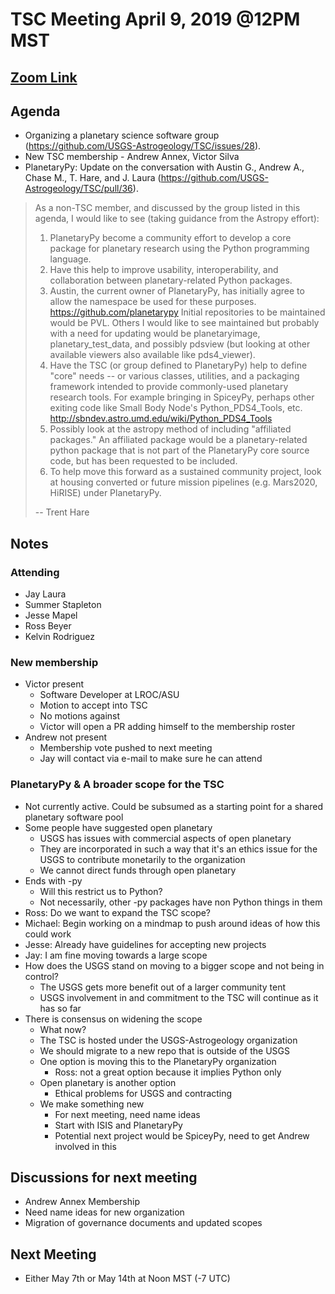 # TSC Meeting April 9, 2019 @12PM MST

## [Zoom Link](https://zoom.us/j/346461536)

## Agenda
- Organizing a planetary science software group (https://github.com/USGS-Astrogeology/TSC/issues/28).
- New TSC membership - Andrew Annex, Victor Silva
- PlanetaryPy: Update on the conversation with Austin G., Andrew A., Chase M., T. Hare, and J. Laura (https://github.com/USGS-Astrogeology/TSC/pull/36).
>    As a non-TSC member, and discussed by the group listed in this agenda, I would like to see (taking guidance from the Astropy effort):
>    1. PlanetaryPy become a community effort to develop a core package for planetary research using the Python programming language.
>    1. Have this help to improve usability, interoperability, and collaboration between planetary-related Python packages.
>    1.  Austin, the current owner of PlanetaryPy, has initially agree to allow the namespace be used for these purposes. https://github.com/planetarypy Initial repositories to be maintained would be PVL. Others I would like to see maintained but probably with a need for updating would be planetaryimage, planetary_test_data, and possibly pdsview (but looking at other available viewers also available like pds4_viewer).
>    1. Have the TSC (or group defined to PlanetaryPy) help to define "core" needs -- or various classes, utilities, and a packaging framework intended to provide commonly-used planetary research tools. For example bringing in SpiceyPy, perhaps other exiting code like Small Body Node's Python_PDS4_Tools, etc. http://sbndev.astro.umd.edu/wiki/Python_PDS4_Tools
>    1. Possibly look at the astropy method of including "affiliated packages." An affiliated package would be a planetary-related python package that is not part of the PlanetaryPy core source code, but has been requested to be included.
>    1. To help move this forward as a sustained community project, look at housing converted or future mission pipelines (e.g. Mars2020, HiRISE) under PlanetaryPy.
>
> -- Trent Hare


## Notes

### Attending
 - Jay Laura
 - Summer Stapleton
 - Jesse Mapel
 - Ross Beyer
 - Kelvin Rodriguez

### New membership

 - Victor present
   - Software Developer at LROC/ASU
   - Motion to accept into TSC
   - No motions against
   - Victor will open a PR adding himself to the membership roster
 - Andrew not present
   - Membership vote pushed to next meeting
   - Jay will contact via e-mail to make sure he can attend

### PlanetaryPy & A broader scope for the TSC

 - Not currently active. Could be subsumed as a starting point for a shared planetary software pool
 - Some people have suggested open planetary
   - USGS has issues with commercial aspects of open planetary
   - They are incorporated in such a way that it's an ethics issue for the USGS to contribute monetarily to the organization
   - We cannot direct funds through open planetary
 - Ends with -py
   - Will this restrict us to Python?
   - Not necessarily, other -py packages have non Python things in them
 - Ross: Do we want to expand the TSC scope?
 - Michael: Begin working on a mindmap to push around ideas of how this could work
 - Jesse: Already have guidelines for accepting new projects
 - Jay: I am fine moving towards a large scope
 - How does the USGS stand on moving to a bigger scope and not being in control?
   - The USGS gets more benefit out of a larger community tent
   - USGS involvement in and commitment to the TSC will continue as it has so far
 - There is consensus on widening the scope
   - What now?
   - The TSC is hosted under the USGS-Astrogeology organization
   - We should migrate to a new repo that is outside of the USGS
   - One option is moving this to the PlanetaryPy organization
     - Ross: not a great option because it implies Python only
   - Open planetary is another option
     - Ethical problems for USGS and contracting
   - We make something new
     - For next meeting, need name ideas
     - Start with ISIS and PlanetaryPy
     - Potential next project would be SpiceyPy, need to get Andrew involved in this

## Discussions for next meeting

 - Andrew Annex Membership
 - Need name ideas for new organization
 - Migration of governance documents and updated scopes

## Next Meeting

 - Either May 7th or May 14th at Noon MST (-7 UTC)
